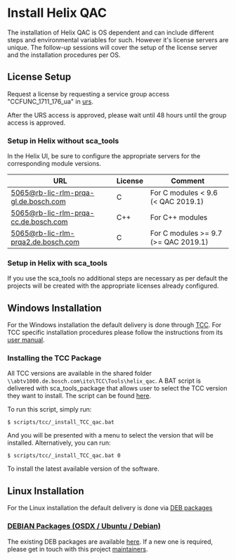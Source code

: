 # Install Helix QAC

The installation of Helix QAC is OS dependent and can include different steps and environmental variables for such. However it's license servers are unique. The follow-up sessions will cover the setup of the license server and the installation procedures per OS.

## License Setup

Request a license by requesting a service group access "CCFUNC_1711_176_ua" in [urs](https://rb-urs-n1.bosch.com/URSXFrontEnd/Sites/Home.cshtml?rid=QM2ITM5MTN2AjN).

After the URS access is approved, please wait until 48 hours until the group access is approved.

### Setup in Helix without sca_tools

In the Helix UI, be sure to configure the appropriate servers for the corresponding module versions.

| URL                                  | License | Comment                              |
| ------------------------------------ | ------- | ------------------------------------ |
| 5065@rb-lic-rlm-prqa-gl.de.bosch.com | C       | For C modules < 9.6 (< QAC 2019.1)   |
| 5065@rb-lic-rlm-prqa-cc.de.bosch.com | C++     | For C++ modules                      |
| 5065@rb-lic-rlm-prqa2.de.bosch.com   | C       | For C modules >= 9.7 (>= QAC 2019.1) |


### Setup in Helix with sca_tools

If you use the sca_tools no additional steps are necessary as per default the projects will be created with the appropriate licenses already configured.

## Windows Installation

For the Windows installation the default delivery is done through [TCC](https://inside-docupedia.bosch.com/confluence/display/CCD/TCC+-+Tool+Collection+for+Collaboration). For TCC specific installation procedures please follow the instructions from its [user manual](https://inside-docupedia.bosch.com/confluence/display/CCD/TCC+manual).

### Installing the TCC Package

All TCC versions are available in the shared folder `\\abtv1000.de.bosch.com\ito\TCC\Tools\helix_qac`. A BAT script is delivered with sca_tools_package that allows user to select the TCC version they want to install. The script can be found [here](../scripts/tcc/_install_TCC_qac.bat).

To run this script, simply run:

```
$ scripts/tcc/_install_TCC_qac.bat
```

And you will be presented with a menu to select the version that will be installed. Alternatively, you can run:


```
$ scripts/tcc/_install_TCC_qac.bat 0
```

To install the latest available version of the software.

## Linux Installation

For the Linux installation the default delivery is done via [DEB packages](#deb-packages)

### <a href="deb-packages">DEBIAN Packages (OSDX / Ubuntu / Debian)</a>

The existing DEB packages are available [here](https://rb-artifactory.bosch.com/artifactory/tcc-deb-local/tools/). If a new one is required, please get in touch with this project [maintainers](../readme.md).
